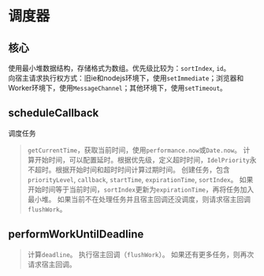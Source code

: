 # 调度器

## 核心

使用最小堆数据结构，存储格式为数组。优先级比较为：`sortIndex`, `id`。\
向宿主请求执行权方式：旧ie和nodejs环境下，使用`setImmediate`；浏览器和Worker环境下，使用`MessageChannel`；其他环境下，使用`setTimeout`。

## scheduleCallback

调度任务
> `getCurrentTime`，获取当前时间，使用`performance.now`或`Date.now`。
> 计算开始时间，可以配置延时。根据优先级，定义超时时间，`IdelPriority`永不超时。根据开始时间和超时时间计算过期时间。
> 创建任务，包含`priorityLevel`, `callback`, `startTime`, `expirationTime`, `sortIndex`。
> 如果开始时间等于当前时间，`sortIndex`更新为`expirationTime`，再将任务加入最小堆。
> 如果当前不在处理任务并且宿主回调还没调度，则请求宿主回调`flushWork`。

## performWorkUntilDeadline

> 计算`deadline`。
> 执行宿主回调（`flushWork`）。
> 如果还有更多任务，则再次请求宿主回调。

